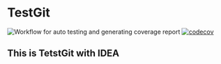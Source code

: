 # TestGit

![Workflow for auto testing and generating coverage report](https://github.com/Lipolin1130/TestGit/actions/workflows/<WORKFLOW_FILE>/badge.svg)
[![codecov](https://codecov.io/gh/Lipolin1130/TestGit/branch/master/graph/badge.svg?token=N37ZPU108E)](https://codecov.io/gh/Lipolin1130/TestGit)
## This is TetstGit with IDEA
